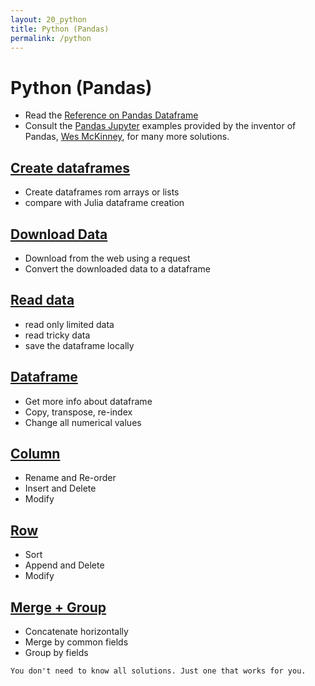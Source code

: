 ```yaml
---
layout: 20_python
title: Python (Pandas)
permalink: /python
---
```



# Python (Pandas)

- Read the [Reference on Pandas Dataframe](https://pandas.pydata.org/pandas-docs/stable/reference/api/pandas.DataFrame.html) 
- Consult the [Pandas Jupyter](https://github.com/wesm/pydata-book) examples provided by the inventor of Pandas, [Wes McKinney](https://wesmckinney.com/), for many more solutions.

## [Create dataframes](pandas_create)

- Create dataframes rom arrays or lists
- compare with Julia dataframe creation

## [Download Data](pandas_download)

- Download from the web using a request
- Convert the downloaded data to a dataframe

## [Read data](pandas_read)

- read only limited data
- read tricky data
- save the dataframe locally

## [Dataframe](pandas_df)

- Get more info about dataframe 
- Copy, transpose, re-index
- Change all numerical values

## [Column](pandas_columns)

- Rename and Re-order
- Insert and Delete
- Modify

## [Row](pandas_rows)

- Sort
- Append and Delete
- Modify 

## [Merge + Group](pandas_merge)

- Concatenate horizontally
- Merge by common fields
- Group by fields

>
    You don't need to know all solutions. Just one that works for you.
    